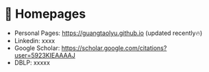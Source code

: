 # 📎 Homepages
- Personal Pages: https://guangtaolyu.github.io (updated recently🔥)
- Linkedin: xxxx
- Google Scholar: https://scholar.google.com/citations?user=5923KIEAAAAJ
- DBLP: xxxxx
